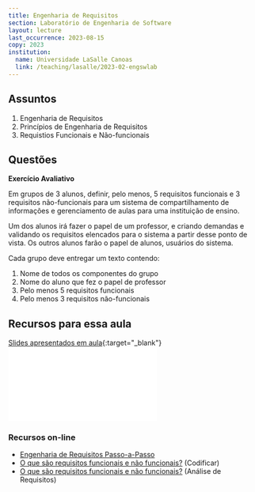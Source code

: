 ```yaml
---
title: Engenharia de Requisitos
section: Laboratório de Engenharia de Software
layout: lecture
last_occurrence: 2023-08-15
copy: 2023
institution:
  name: Universidade LaSalle Canoas
  link: /teaching/lasalle/2023-02-engswlab
---
```


## Assuntos

1. Engenharia de Requisitos
2. Princípios de Engenharia de Requisitos
3. Requistios Funcionais e Não-funcionais


## Questões

**Exercício Avaliativo**

Em grupos de 3 alunos, definir, pelo menos, 5 requisitos funcionais e 3 requisitos não-funcionais para um sistema de compartilhamento de informações e gerenciamento de aulas para uma instituição de ensino.

Um dos alunos irá fazer o papel de um professor, e criando demandas e validando os requisitos elencados para o sistema a partir desse ponto de vista. Os outros alunos farão o papel de alunos, usuários do sistema.

Cada grupo deve entregar um texto contendo:

1. Nome de todos os componentes do grupo
2. Nome do aluno que fez o papel de professor
3. Pelo menos 5 requisitos funcionais
4. Pelo menos 3 requisitos não-funcionais


## Recursos para essa aula

[Slides apresentados em aula](files/eng_requisitos.pdf){:target="\_blank"}
<embed class="pdf-doc" src="files/eng_requisitos.pdf" type="application/pdf"/>

### Recursos on-line

* [Engenharia de Requisitos Passo-a-Passo](https://visuresolutions.com/pt/blog/processo-de-engenharia-de-requisitos/)
* [O que são requisitos funcionais e não funcionais?](https://codificar.com.br/requisitos-funcionais-nao-funcionais/) (Codificar)
* [O que são requisitos funcionais e não funcionais?](https://analisederequisitos.com.br/requisitos-funcionais-e-nao-funcionais/) (Análise de Requisitos)
